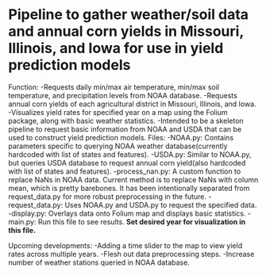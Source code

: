# Pipeline to gather weather/soil data and annual corn yields in Missouri, Illinois, and Iowa for use in yield prediction models
Function: 
 -Requests daily min/max air temperature, min/max soil temperature, and precipitation levels from NOAA database. 
 -Requests annual corn yields of each agricultural district in Missouri, Illinois, and Iowa.
 -Visualizes yield rates for specified year on a map using the Folium package, along with basic weather statistics.
 -Intended to be a skeleton pipeline to request basic information from NOAA and USDA that can be used to construct yield prediction models.
Files:
 -NOAA.py: Contains parameters specific to querying NOAA weather database(currently hardcoded with list of states and features).
 -USDA.py: Similar to NOAA.py, but queries USDA database to request annual corn yield(also hardcoded with list of states and features).
 -process_nan.py: A custom function to replace NaNs in NOAA data. Current method is to replace NaNs with column mean, which is pretty barebones. It has been intentionally separated from request_data.py for more robust preprocessing in the future.
 -request_data.py: Uses NOAA.py and USDA.py to request the specified data.
 -display.py: Overlays data onto Folium map and displays basic statistics.
 -main.py: Run this file to see results. **Set desired year for visualization in this file.**
 
 Upcoming developments:
  -Adding a time slider to the map to view yield rates across multiple years.
  -Flesh out data preprocessing steps.
  -Increase number of weather stations queried in NOAA database.

